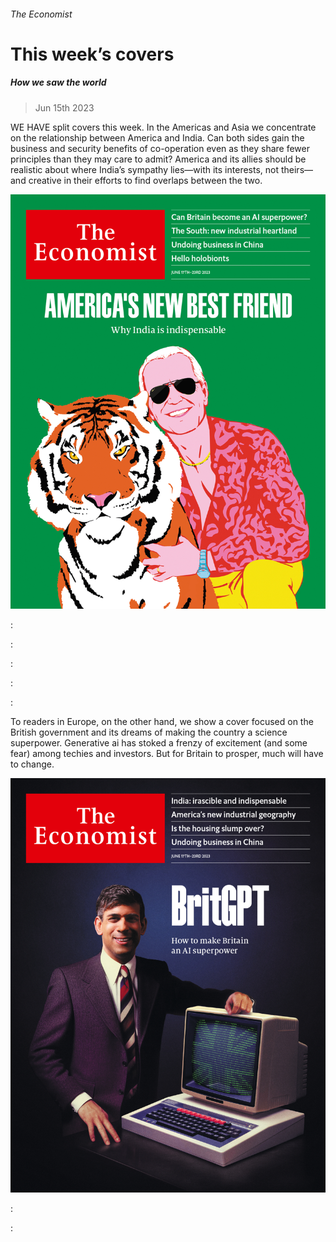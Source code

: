 ###### The Economist

# This week’s covers 

##### How we saw the world 

> Jun 15th 2023 

WE HAVE split covers this week. In the Americas and Asia we concentrate on the relationship between America and India. Can both sides gain the business and security benefits of co-operation even as they share fewer principles than they may care to admit? America and its allies should be realistic about where India’s sympathy lies—with its interests, not theirs—and creative in their efforts to find overlaps between the two.

![image](images/20230617_DE_US.jpg) 


: 

: 

: 

: 

: 


To readers in Europe, on the other hand, we show a cover focused on the British government and its dreams of making the country a science superpower. Generative ai has stoked a frenzy of excitement (and some fear) among techies and investors. But for Britain to prosper, much will have to change.

![image](images/20230617_DE_UK.jpg) 


: 

: 

